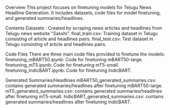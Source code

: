 Overview
This project focuses on finetuning models for Telugu News Headline Generation. It includes datasets, code files for model finetuning, and generated summaries/headlines.

Contents
Datasets : Created by scraping news articles and headlines from Telugu news website "Sakshi".
final_train.csv: Training dataset in Telugu consisting of article and headlines pairs.
final_test.csv: Test dataset in Telugu consisting of article and headlines pairs.

Code Files
There are three main code files provided to finetune the models:
finetuning_mBART50.ipynb: Code for finetuning mBART50-large.
finetuning_mT5.ipynb: Code for finetuning mT5-small.
finetuning_IndicBART.ipynb: Code for finetuning IndicBART.

Generated Summaries/Headlines
mBART50_generated_summaries.csv: contains generated summaries/headlines after finetuning mBART50-large.
mT5_generated_summaries.csv: contains generated summaries/headlines after finetuning mT5-small.
IndicBART_generated_summaries.csv: contains generated summaries/headlines after finetuning IndicBART.
